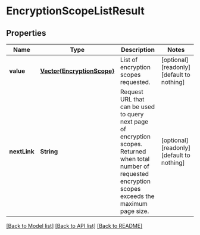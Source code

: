 # EncryptionScopeListResult


## Properties
Name | Type | Description | Notes
------------ | ------------- | ------------- | -------------
**value** | [**Vector{EncryptionScope}**](EncryptionScope.md) | List of encryption scopes requested. | [optional] [readonly] [default to nothing]
**nextLink** | **String** | Request URL that can be used to query next page of encryption scopes. Returned when total number of requested encryption scopes exceeds the maximum page size. | [optional] [readonly] [default to nothing]


[[Back to Model list]](../README.md#models) [[Back to API list]](../README.md#api-endpoints) [[Back to README]](../README.md)


